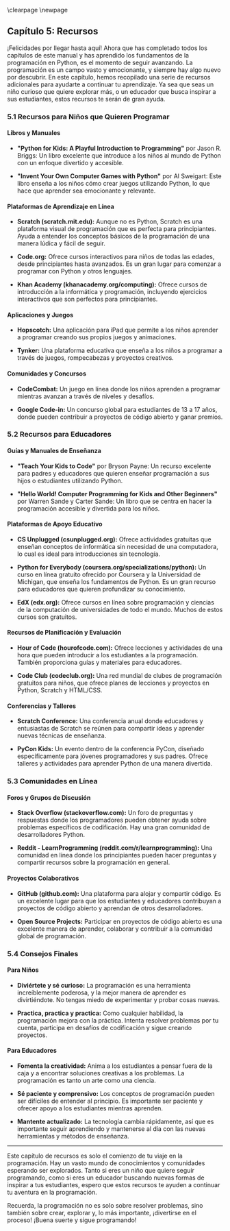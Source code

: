 
\clearpage
\newpage

## Capítulo 5: Recursos

¡Felicidades por llegar hasta aquí! Ahora que has completado todos los capítulos de este manual y has aprendido los fundamentos de la programación en Python, es el momento de seguir avanzando. La programación es un campo vasto y emocionante, y siempre hay algo nuevo por descubrir. En este capítulo, hemos recopilado una serie de recursos adicionales para ayudarte a continuar tu aprendizaje. Ya sea que seas un niño curioso que quiere explorar más, o un educador que busca inspirar a sus estudiantes, estos recursos te serán de gran ayuda.

### 5.1 Recursos para Niños que Quieren Programar

#### Libros y Manuales

- **"Python for Kids: A Playful Introduction to Programming"** por Jason R. Briggs: Un libro excelente que introduce a los niños al mundo de Python con un enfoque divertido y accesible.

- **"Invent Your Own Computer Games with Python"** por Al Sweigart: Este libro enseña a los niños cómo crear juegos utilizando Python, lo que hace que aprender sea emocionante y relevante.

#### Plataformas de Aprendizaje en Línea

- **Scratch (scratch.mit.edu):** Aunque no es Python, Scratch es una plataforma visual de programación que es perfecta para principiantes. Ayuda a entender los conceptos básicos de la programación de una manera lúdica y fácil de seguir.

- **Code.org:** Ofrece cursos interactivos para niños de todas las edades, desde principiantes hasta avanzados. Es un gran lugar para comenzar a programar con Python y otros lenguajes.

- **Khan Academy (khanacademy.org/computing):** Ofrece cursos de introducción a la informática y programación, incluyendo ejercicios interactivos que son perfectos para principiantes.

#### Aplicaciones y Juegos

- **Hopscotch:** Una aplicación para iPad que permite a los niños aprender a programar creando sus propios juegos y animaciones.

- **Tynker:** Una plataforma educativa que enseña a los niños a programar a través de juegos, rompecabezas y proyectos creativos.

#### Comunidades y Concursos

- **CodeCombat:** Un juego en línea donde los niños aprenden a programar mientras avanzan a través de niveles y desafíos.

- **Google Code-in:** Un concurso global para estudiantes de 13 a 17 años, donde pueden contribuir a proyectos de código abierto y ganar premios.

### 5.2 Recursos para Educadores

#### Guías y Manuales de Enseñanza

- **"Teach Your Kids to Code"** por Bryson Payne: Un recurso excelente para padres y educadores que quieren enseñar programación a sus hijos o estudiantes utilizando Python.

- **"Hello World! Computer Programming for Kids and Other Beginners"** por Warren Sande y Carter Sande: Un libro que se centra en hacer la programación accesible y divertida para los niños.

#### Plataformas de Apoyo Educativo

- **CS Unplugged (csunplugged.org):** Ofrece actividades gratuitas que enseñan conceptos de informática sin necesidad de una computadora, lo cual es ideal para introducciones sin tecnología.

- **Python for Everybody (coursera.org/specializations/python):** Un curso en línea gratuito ofrecido por Coursera y la Universidad de Michigan, que enseña los fundamentos de Python. Es un gran recurso para educadores que quieren profundizar su conocimiento.

- **EdX (edx.org):** Ofrece cursos en línea sobre programación y ciencias de la computación de universidades de todo el mundo. Muchos de estos cursos son gratuitos.

#### Recursos de Planificación y Evaluación

- **Hour of Code (hourofcode.com):** Ofrece lecciones y actividades de una hora que pueden introducir a los estudiantes a la programación. También proporciona guías y materiales para educadores.

- **Code Club (codeclub.org):** Una red mundial de clubes de programación gratuitos para niños, que ofrece planes de lecciones y proyectos en Python, Scratch y HTML/CSS.

#### Conferencias y Talleres

- **Scratch Conference:** Una conferencia anual donde educadores y entusiastas de Scratch se reúnen para compartir ideas y aprender nuevas técnicas de enseñanza.

- **PyCon Kids:** Un evento dentro de la conferencia PyCon, diseñado específicamente para jóvenes programadores y sus padres. Ofrece talleres y actividades para aprender Python de una manera divertida.

### 5.3 Comunidades en Línea

#### Foros y Grupos de Discusión

- **Stack Overflow (stackoverflow.com):** Un foro de preguntas y respuestas donde los programadores pueden obtener ayuda sobre problemas específicos de codificación. Hay una gran comunidad de desarrolladores Python.

- **Reddit - LearnProgramming (reddit.com/r/learnprogramming):** Una comunidad en línea donde los principiantes pueden hacer preguntas y compartir recursos sobre la programación en general.

#### Proyectos Colaborativos

- **GitHub (github.com):** Una plataforma para alojar y compartir código. Es un excelente lugar para que los estudiantes y educadores contribuyan a proyectos de código abierto y aprendan de otros desarrolladores.

- **Open Source Projects:** Participar en proyectos de código abierto es una excelente manera de aprender, colaborar y contribuir a la comunidad global de programación.

### 5.4 Consejos Finales

#### Para Niños

- **Diviértete y sé curioso:** La programación es una herramienta increíblemente poderosa, y la mejor manera de aprender es divirtiéndote. No tengas miedo de experimentar y probar cosas nuevas.

- **Practica, practica y practica:** Como cualquier habilidad, la programación mejora con la práctica. Intenta resolver problemas por tu cuenta, participa en desafíos de codificación y sigue creando proyectos.

#### Para Educadores

- **Fomenta la creatividad:** Anima a los estudiantes a pensar fuera de la caja y a encontrar soluciones creativas a los problemas. La programación es tanto un arte como una ciencia.

- **Sé paciente y comprensivo:** Los conceptos de programación pueden ser difíciles de entender al principio. Es importante ser paciente y ofrecer apoyo a los estudiantes mientras aprenden.

- **Mantente actualizado:** La tecnología cambia rápidamente, así que es importante seguir aprendiendo y mantenerse al día con las nuevas herramientas y métodos de enseñanza.

---

Este capítulo de recursos es solo el comienzo de tu viaje en la programación. Hay un vasto mundo de conocimientos y comunidades esperando ser explorados. Tanto si eres un niño que quiere seguir programando, como si eres un educador buscando nuevas formas de inspirar a tus estudiantes, espero que estos recursos te ayuden a continuar tu aventura en la programación.

Recuerda, la programación no es solo sobre resolver problemas, sino también sobre crear, explorar y, lo más importante, ¡divertirse en el proceso! ¡Buena suerte y sigue programando!
